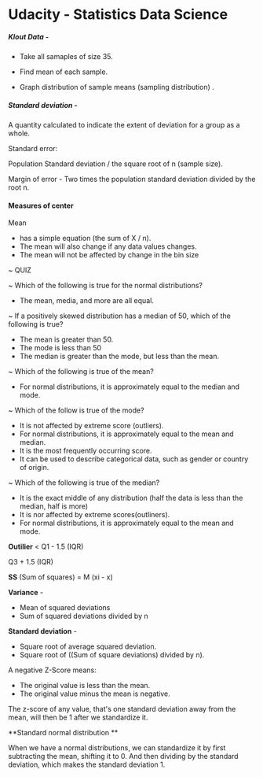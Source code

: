 # Udacity - Statistics Data Science

##### Klout Data -

* Take all samaples of size 35.

* Find mean of each sample.

* Graph distribution of sample means \(sampling distribution\) .

##### Standard deviation -

A quantity calculated to indicate the extent of deviation for a group as a whole.

Standard error:

Population Standard deviation / the square root of n \(sample size\).

Margin of error - Two times the population standard deviation divided by the root n.

#### Measures of center

Mean

* has a simple equation \(the sum of X / n\). 
* The mean will also change if any data values changes. 
* The mean will not be affected by change in the bin size

~ QUIZ

~ Which of the following is true for the normal distributions?

* The mean, media, and more are all equal. 

~ If a positively skewed distribution has a median of 50, which of the following is true?

* The mean is greater than 50. 
* The mode is less than 50
* The median is greater than the mode, but less than the mean. 

~ Which of the following is true of the mean?

* For normal distributions, it is approximately equal to the median and mode.

~ Which of the follow is true of the mode?

* It is not affected by extreme score \(outliers\).
* For normal distributions, it is approximately equal to the mean and median. 
* It is the most frequently occurring score. 
* It can be used to describe categorical data, such as gender or country of origin. 

~ Which of the following is true of the median?

* It is the exact middle of any distribution \(half the data is less than the median, half is more\)
* It is nor affected by extreme scores\(outliners\).
* For normal distributions, it is approximately equal to the mean and mode.

**Outilier** &lt; Q1 - 1.5 \(IQR\)

Q3 + 1.5 \(IQR\)

**SS** \(Sum of squares\) = M \(xi - x\)

**Variance** -

* Mean of squared deviations
* Sum of squared deviations divided by n

**Standard deviation** -

* Square root of average squared deviation. 
* Square root of \(\(Sum of square deviations\) divided by n\).

A negative Z-Score means:

* The original value is less than the mean. 
* The original value minus the mean is negative. 

The z-score of any value, that's one standard deviation away from the mean, will then be 1 after we standardize it.



**Standard normal distribution **

When we have a normal distributions, we can standardize it by first subtracting the mean, shifting it to 0. And then dividing by the standard deviation, which makes the standard deviation 1. 

